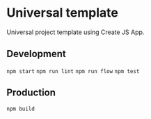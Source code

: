 # Universal template

Universal project template using Create JS App.

## Development

`npm start`
`npm run lint`
`npm run flow`
`npm test`

## Production

`npm build`
